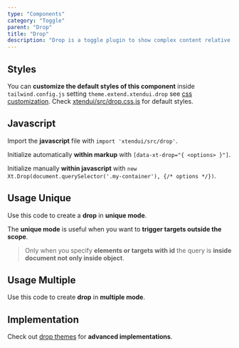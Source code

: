 ```yaml
---
type: "Components"
category: "Toggle"
parent: "Drop"
title: "Drop"
description: "Drop is a toggle plugin to show complex content relative to an element node and positioned relative to it."
---
```


## Styles

You can **customize the default styles of this component** inside `tailwind.config.js` setting `theme.extend.xtendui.drop` see [css customization](/components/global/preset#customization). Check [xtendui/src/drop.css.js](https://github.com/xtendui/xtendui/blob/master/src/drop.css.js) for default styles.

## Javascript

Import the **javascript** file with `import 'xtendui/src/drop'`.

Initialize automatically **within markup** with `[data-xt-drop="{ <options> }"]`.

Initialize manually **within javascript** with `new Xt.Drop(document.querySelector('.my-container'), {/* options */})`.

## Usage Unique

Use this code to create a **drop** in **unique mode**.

The **unique mode** is useful when you want to **trigger targets outside the scope**.

> Only when you specify **elements or targets with id** the query is **inside document not only inside object**.

<demo>
  <demoinline src="demos/components/drop/usage-unique">
  </demoinline>
</demo>

## Usage Multiple

Use this code to create **drop** in **multiple mode**.

<demo>
  <demoinline src="demos/components/drop/usage-multiple">
  </demoinline>
</demo>

## Implementation

Check out [drop themes](/themes/drop) for **advanced implementations**.

<demo>
  <div class="gatsby_demo_item" data-iframe="demos/themes/implementation/drop-implementation-v1">
  </div>
</demo>
